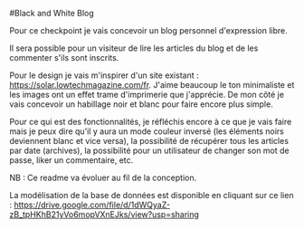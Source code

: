 #Black and White Blog

Pour ce checkpoint je vais concevoir un blog personnel d'expression libre.

Il sera possible pour un visiteur de lire les articles du blog et de les commenter s'ils sont inscrits.

Pour le design je vais m'inspirer d'un site existant : https://solar.lowtechmagazine.com/fr.
J'aime beaucoup le ton minimaliste et les images ont un effet trame d'imprimerie que j'apprécie. De mon côté je vais concevoir un habillage noir et blanc pour faire encore plus simple.

Pour ce qui est des fonctionnalités, je réfléchis encore à ce que je vais faire mais je peux dire qu'il y aura un mode couleur inversé (les éléments noirs deviennent blanc et vice versa), la possibilité de récupérer tous les articles par date (archives), la possibilité pour un utilisateur de changer son mot de passe, liker un commentaire, etc.

NB : Ce readme va évoluer au fil de la conception.

La modélisation de la base de données est disponible en cliquant sur ce lien :
https://drive.google.com/file/d/1dWQyaZ-zB_tpHKhB21yVo6mopVXnEJks/view?usp=sharing
